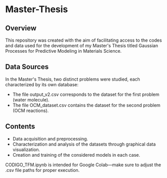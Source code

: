 # Master-Thesis
## Overview
This repository was created with the aim of facilitating access to the codes and data used for the development of my Master's Thesis titled Gaussian Processes for Predictive Modeling in Materials Science.
## Data Sources
In the Master's Thesis, two distinct problems were studied, each characterized by its own database:
- The file output_v2.csv corresponds to the dataset for the first problem (water molecule). 
- The file OCM_dataset.csv contains the dataset for the second problem (OCM reactions).
## Contents
- Data acquisition and preprocessing. 
- Characterization and analysis of the datasets through graphical data visualization. 
- Creation and training of the considered models in each case.

CODIGO_TFM.ipynb is intended for Google Colab—make sure to adjust the .csv file paths for proper execution.
